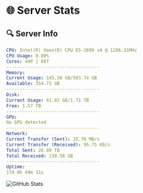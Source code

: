 # 🌐 Server Stats
## 🔍 Server Info
```yaml
CPU: Intel(R) Xeon(R) CPU E5-2699 v4 @ 1286.31MHz
CPU Usage: 0.80%
Cores: 44P | 88T
-----------------------------------
Memory:
Current Usage: 145.58 GB/503.74 GB
Available: 354.73 GB
-----------------------------------
Disk:
Current Usage: 61.02 GB/1.71 TB
Free: 1.57 TB
-----------------------------------
GPU:
No GPU detected
-----------------------------------
Network:
Current Transfer (Sent): 15.70 MB/s
Current Transfer (Received): 95.75 KB/s
Total Sent: 26.89 TB
Total Received: 238.58 GB
-----------------------------------
Uptime:
17d 0h 49m 11s
```
![GitHub Stats](https://img.shields.io/badge/Updated-2025-03-24_22:12:00-blue)